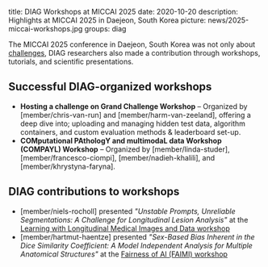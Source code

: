 title: DIAG Workshops at MICCAI 2025
date: 2020-10-20
description: Highlights at MICCAI 2025 in Daejeon, South Korea
picture: news/2025-miccai-workshops.jpg
groups: diag


The MICCAI 2025 conference in Daejeon, South Korea was not only about [challenges](https://www.diagnijmegen.nl/news/2025-miccai-challenges/), DIAG researchers also made a contribution through workshops, tutorials, and scientific presentations.  

## Successful DIAG-organized workshops

- **Hosting a challenge on Grand Challenge Workshop** – Organized by [member/chris-van-run] and [member/harm-van-zeeland], offering a deep dive into; uploading and managing hidden test data, algorithm containers, and custom evaluation methods & leaderboard set-up.
- **COMputational PAthologY and multimodaL data Workshop (COMPAYL) Workshop** – Organized by [member/linda-studer], [member/francesco-ciompi], [member/nadieh-khalili], and [member/khrystyna-faryna].

## DIAG contributions to workshops

- [member/niels-rocholl] presented *"Unstable Prompts, Unreliable Segmentations: A Challenge for Longitudinal Lesion Analysis"* at the [Learning with Longitudinal Medical Images and Data workshop](https://ldtm-miccai.github.io/lmid2025/#important-dates)
- [member/hartmut-haentze] presented *"Sex-Based Bias Inherent in the Dice Similarity Coefficient: A Model Independent Analysis for Multiple Anatomical Structures"* at the [Fairness of AI (FAIMI) workshop](https://link.springer.com/chapter/10.1007/978-3-032-05870-6_13)